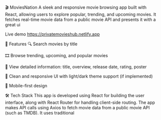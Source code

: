 🎬 MoviesNation
A sleek and responsive movie browsing app built with React, allowing users to explore popular, trending, and upcoming movies. It fetches real-time movie data from a public movie API and presents it with a great ui

Live demo
https://privatemovieshub.netlify.app

🚀 Features
🔍 Search movies by title

🎞️ Browse trending, upcoming, and popular movies

📄 View detailed information: title, overview, release date, rating, poster

🌙 Clean and responsive UI with light/dark theme support (if implemented)

📱 Mobile-first design

🛠️ Tech Stack
This app is developed using React for building the user interface, along with React Router for handling client-side routing. The app makes API calls using Axios to fetch movie data from a public movie API (such as TMDB). It uses traditional 

